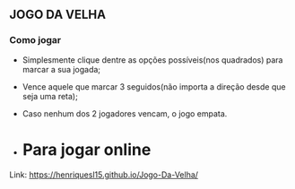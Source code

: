 ## JOGO DA VELHA

<strong><h3>Como jogar</h3></strong>

- Simplesmente clique dentre as opções possíveis(nos quadrados) para marcar a sua jogada;

- Vence aquele que marcar 3 seguidos(não importa a direção desde que seja uma reta);

- Caso nenhum dos 2 jogadores vencam, o jogo empata.

- <h1>Para jogar online</h1>
Link: https://henriquesl15.github.io/Jogo-Da-Velha/
